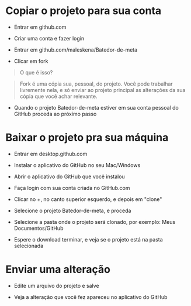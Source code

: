 Copiar o projeto para sua conta
===============================

-   Entrar em github.com

-   Criar uma conta e fazer login

-   Entrar em github.com/maleskena/Batedor-de-meta

-   Clicar em fork

>   O que é isso?

>   Fork é uma cópia sua, pessoal, do projeto. Você pode trabalhar livremente
>   nela, e só enviar ao projeto principal as alterações da sua cópia que você
>   achar relevante.

-   Quando o projeto Batedor-de-meta estiver em sua conta pessoal do GitHub
    proceda ao próximo passo

Baixar o projeto pra sua máquina
================================

-   Entrar em desktop.github.com

-   Instalar o aplicativo do GitHub no seu Mac/Windows

-   Abrir o aplicativo do GitHub que você instalou

-   Faça login com sua conta criada no GitHub.com

-   Clicar no +, no canto superior esquerdo, e depois em "clone"

-   Selecione o projeto Batedor-de-meta, e proceda

-   Selecione a pasta onde o projeto será clonado, por exemplo: Meus
    Documentos/GitHub

-   Espere o download terminar, e veja se o projeto está na pasta selecionada

Enviar uma alteração
====================

-   Edite um arquivo do projeto e salve

-   Veja a alteração que você fez apareceu no aplicativo do GitHub
